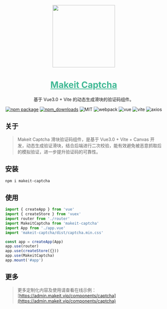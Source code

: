 <p align="center">
    <a href="https://admin.makeit.vip/">
        <img width="200" src="https://file.makeit.vip/MIIT/M00/00/00/ajRkHV_pUyOALE2LAAAtlj6Tt_s370.png">
    </a>
</p>

<h1 align="center" color="green">
    <a href="https://admin.makeit.vip/components/captcha" target="_blank" style="color: #41b995">
        Makeit Captcha
    </a>
</h1>

<div align="center">
基于 Vue3.0 + Vite 的动态生成滑块的验证码组件。

[![npm package](https://img.shields.io/npm/v/makeit-captcha.svg?style=flat-square)](https://www.npmjs.org/package/makeit-captcha)
[![npm_downloads](http://img.shields.io/npm/dm/makeit-captcha.svg?style=flat-square)](http://www.npmtrends.com/makeit-captcha)
![MIT](https://img.shields.io/badge/license-MIT-ff69b4.svg)
![webpack](https://img.shields.io/badge/webpack-5.3.2-orange.svg)
![vue](https://img.shields.io/badge/vue-3.0.4-green.svg)
![vite](https://img.shields.io/badge/vite-1.0.0-yellow.svg)
![axios](https://img.shields.io/badge/axios-0.21.0-red.svg)
</div>

## 关于

> Makeit Captcha 滑块验证码组件，是基于 Vue3.0 + Vite + Canvas 开发，动态生成验证滑块，结合后端进行二次校验，能有效避免被恶意抓取后的模拟验证，进一步提升验证码的可靠性。

## 安装

```bash
npm i makeit-captcha
```

## 使用
```ts
import { createApp } from 'vue'
import { createStore } from 'vuex'
import router from './router'
import MakeitCaptcha from 'makeit-captcha'
import App from './app.vue'
import 'makeit-captcha/dist/captcha.min.css'

const app = createApp(App)
app.use(router)
app.use(createStore({}))
app.use(MakeitCaptcha)
app.mount('#app')
```

## 更多
> 更多定制化内容及使用请查看在线示例：[https://admin.makeit.vip/components/captcha](https://admin.makeit.vip/components/captcha)